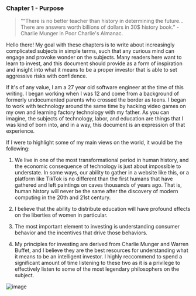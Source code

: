 ### Chapter 1 - Purpose

>"“There is no better teacher than history in determining the future... There are answers worth billions of dollars in 30$ history book.”  - Charlie Munger in Poor Charlie's Almanac.

Hello there! My goal with these chapters is to write about increasingly complicated subjects in simple terms, such that any curious mind can engage and provoke wonder on the subjects. Many readers here want to learn to invest, and this document should provide as a form of inspiration and insight into what it means to be a proper investor that is able to set aggressive risks with confidence. 

If it's of any value, I am a 27 year old software engineer at the time of this writing. I began working when I was 12 and come from a background of formerly undocumented parents who crossed the border as teens. I began to work with technology around the same time by hacking video games on my own and learning factory technology with my father. As you can imagine, the subjects of technology, labor, and education are things that I was kind of born into, and in a way, this document is an expression of that experience.

If I were to highlight some of my main views on the world, it would be the following:

1. We live in one of the most transformational period in human history, and the economic consequence of technology is just about impossible to understate. In some ways,  our ability to gather in a website like this, or a platform like TikTok is no different than the first humans that have gathered and left paintings on caves thousands of years ago. That is, human history will never be the same after the discovery of modern computing in the 20th and 21st century.

2. I believe that the ability to distribute education will have profound effects on the liberties of women in particular.

3.  The most important element to investing is understanding consumer behavior and the incentives that drive those behaviors.

4. My principles for investing are derived from Charlie Munger and Warren Buffet, and I believe they are the best resources for understanding what it means to be an intelligent investor. I highly reccommend to spend a significant amount of time listening to these two as it is a privilege to effectively listen to some of the most legendary philosophers on the subject.

![image](https://user-images.githubusercontent.com/37036296/119456451-88027480-bcef-11eb-8a70-f57cbdb8b535.png)
